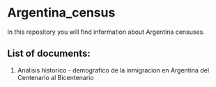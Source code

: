 # Argentina_census

In this repository you will find information about Argentina censuses.

## List of documents:

1. Analisis historico - demografico de la inmigracion en Argentina del Centenario al Bicentenario 
